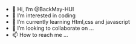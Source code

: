 - 👋 Hi, I’m @BackMay-HUI
- 👀 I’m interested in coding
- 🌱 I’m currently learning Html,css and javascript
- 💞️ I’m looking to collaborate on ...
- 📫 How to reach me ...

<!---
BackMay-HUI/BackMay-HUI is a ✨ special ✨ repository because its `README.md` (this file) appears on your GitHub profile.
You can click the Preview link to take a look at your changes.
--->
